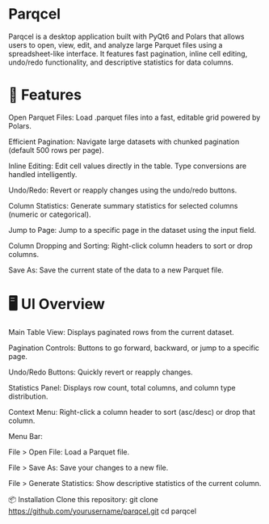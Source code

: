 # Parqcel
Parqcel is a desktop application built with PyQt6 and Polars that allows users to open, view, edit, and analyze large Parquet files using a spreadsheet-like interface. It features fast pagination, inline cell editing, undo/redo functionality, and descriptive statistics for data columns.

# 🚀 Features
Open Parquet Files: Load .parquet files into a fast, editable grid powered by Polars.

Efficient Pagination: Navigate large datasets with chunked pagination (default 500 rows per page).

Inline Editing: Edit cell values directly in the table. Type conversions are handled intelligently.

Undo/Redo: Revert or reapply changes using the undo/redo buttons.

Column Statistics: Generate summary statistics for selected columns (numeric or categorical).

Jump to Page: Jump to a specific page in the dataset using the input field.

Column Dropping and Sorting: Right-click column headers to sort or drop columns.

Save As: Save the current state of the data to a new Parquet file.

# 🖥️ UI Overview
Main Table View: Displays paginated rows from the current dataset.

Pagination Controls: Buttons to go forward, backward, or jump to a specific page.

Undo/Redo Buttons: Quickly revert or reapply changes.

Statistics Panel: Displays row count, total columns, and column type distribution.

Context Menu: Right-click a column header to sort (asc/desc) or drop that column.

Menu Bar:

File > Open File: Load a Parquet file.

File > Save As: Save your changes to a new file.

File > Generate Statistics: Show descriptive statistics of the current column.

📦 Installation
Clone this repository:
git clone https://github.com/yourusername/parqcel.git
cd parqcel
